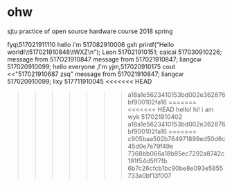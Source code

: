 # ohw
sjtu practice of open source hardware course 2018 spring

fyq\517021911110
hello  i'm 517082910006 gxh
printf("Hello world!\t517021910848\tWXZ\n");
Leon 517021910151;
caicai 517030910226;
message from 517O21910847
message from 517021910847;
liangcw 517020910099;
hello everyone ,l'm yjm,517020910175
cout <<"517021910687 zsq"
message from 517021910847;
liangcw 517020910099;
lixy 517711910045
<<<<<<< HEAD
>>>>>>> a18a1e5623410153bd002e362876bf900102fa16
=======
<<<<<<< HEAD
hello!
hi! i am wyk 517021910402
>>>>>>> a18a1e5623410153bd002e362876bf900102fa16
=======
>>>>>>> c905baa502b764971899ed50d6c45d0e7e79f49e
>>>>>>> 7368bb066a18b85ec7292a8742c191f54d5ff7fb
>>>>>>> 6b7c26cfcb1bc90be8e093e5855733a0bf13f007
